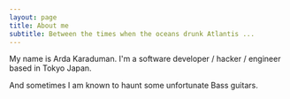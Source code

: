 ```yaml
---
layout: page
title: About me
subtitle: Between the times when the oceans drunk Atlantis ...
---
```


My name is Arda Karaduman. I'm a software developer / hacker / engineer based in Tokyo Japan.

And sometimes I am known to haunt some unfortunate Bass guitars.

